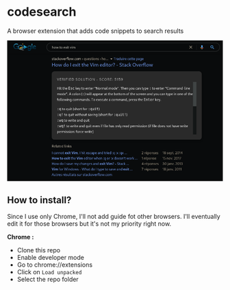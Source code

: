 # codesearch
A browser extension that adds code snippets to search results

![How to exit vim](screens/vim.png)

## How to install?
Since I use only Chrome, I'll not add guide fot other browsers.
I'll eventually edit it for those browsers but it's not my priority right now.

**Chrome :**
- Clone this repo
- Enable developer mode
- Go to chrome://extensions
- Click on `Load unpacked`
- Select the repo folder
